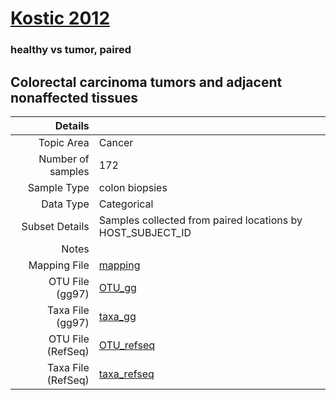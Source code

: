 # [Kostic 2012]( ../docs/kostic.html )

### healthy vs tumor, paired
## Colorectal carcinoma tumors and adjacent nonaffected tissues

| Details        |             |
| -------------: |-------------|
| Topic Area | Cancer
| Number of samples | 172
| Sample Type | colon biopsies
| Data Type | Categorical
| Subset Details | Samples collected from paired locations by HOST_SUBJECT_ID
| Notes | 
| Mapping File | [mapping]( ../datasets/kostic/mapping.txt)
| OTU File (gg97) | [OTU_gg]( ../datasets/kostic/gg/otutable.txt)
| Taxa File (gg97) | [taxa_gg]( ../datasets/kostic/gg/taxatable.txt)
| OTU File (RefSeq) | [OTU_refseq]( ../datasets/kostic/refseq/otutable.txt)
| Taxa File (RefSeq) | [taxa_refseq]( ../datasets/kostic/refseq/taxatable.txt)